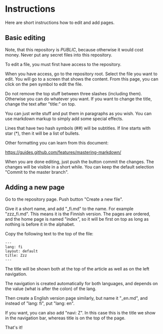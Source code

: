 # Instructions

Here are short instructions how to edit and add pages.

## Basic editing

Note, that this repository is *PUBLIC*, because otherwise it would cost money. Never put any secret files into this repository.

To edit a file, you must first have access to the repository.

When you have access, go to the repository root. Select the file you want to edit. 
You will go to a screen that shows the content. From this page, you can click on the 
pen symbol to edit the file.

Do not remove the top stuff between three slashes (including them). Otherwise you can do whatever you want. If you want to
change the title, change the text after "title:" on top.

You can just write stuff and put them in paragraphs as you wish. You can use markdown markup to simply add some 
special effects.

Lines that have two hash symbols (##) will be subtitles. If line starts with star (*), then it will be a list of bullets.

Other formatting you can learn from this document:

https://guides.github.com/features/mastering-markdown/

When you are done editing, just push the button commit the changes. The changes will be visible in a short while. You can keep
the default selection "Commit to the master branch".

## Adding a new page

Go to the repository page. Push button "Create a new file".

Give it a short name, and add "_fi.md" to the name. For example "zzz_fi.md". This means it is the Finnish version.
The pages are ordered, and the home page is named "index", so it will be first on top as long as nothing is before 
it in the alphabet.

Copy the following text to the top of the file:

```
---
lang: fi
layout: default
title: Zzz
---
```

The title will be shown both at the top of the article as well as on the left navigation.

The navigation is created automatically for both languages, and depends on the value (what is after the colon) of the lang.

Then create a English version page similarly, but name it "_en.md", and instead of "lang: fi", put "lang: en".

If you want, you can also add "navi: Z". In this case this is the title we show in the navigation bar, whereas title is
on the top of the page.

That's it!
